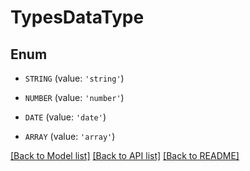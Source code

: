 # TypesDataType


## Enum

* `STRING` (value: `'string'`)

* `NUMBER` (value: `'number'`)

* `DATE` (value: `'date'`)

* `ARRAY` (value: `'array'`)

[[Back to Model list]](../README.md#documentation-for-models) [[Back to API list]](../README.md#documentation-for-api-endpoints) [[Back to README]](../README.md)



